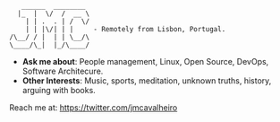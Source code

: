 ```
   ______  ________ 
  |_  |  \/  /  __ \ 
    | | .  . | /  \/ 
    | | |\/| | |     - Remotely from Lisbon, Portugal.
/\__/ / |  | | \__/\ 
\____/\_|  |_/\____/
```

- **Ask me about**: People management, Linux, Open Source, DevOps, Software Architecure.
- **Other Interests**: Music, sports, meditation, unknown truths, history, arguing with books.

Reach me at: https://twitter.com/jmcavalheiro
